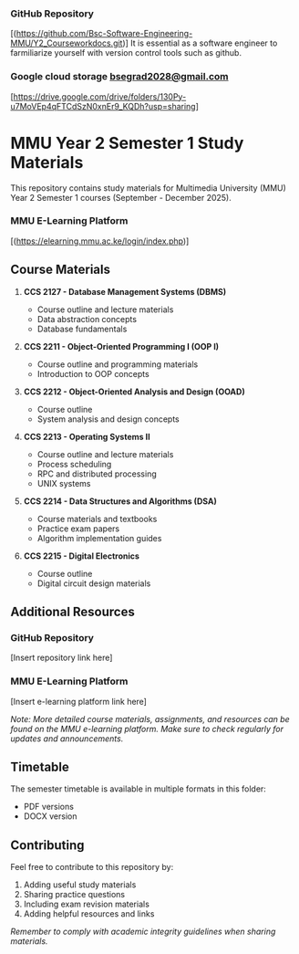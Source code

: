 ### GitHub Repository
[(https://github.com/Bsc-Software-Engineering-MMU/Y2_Courseworkdocs.git)]
It is essential as a software engineer to farmiliarize yourself with version control tools such as github.

### Google cloud storage bsegrad2028@gmail.com
[https://drive.google.com/drive/folders/130Py-u7MoVEp4qFTCdSzN0xnEr9_KQDh?usp=sharing]

# MMU Year 2 Semester 1 Study Materials

This repository contains study materials for Multimedia University (MMU) Year 2 Semester 1 courses (September - December 2025).

### MMU E-Learning Platform
[(https://elearning.mmu.ac.ke/login/index.php)]


## Course Materials

1. **CCS 2127 - Database Management Systems (DBMS)**
   - Course outline and lecture materials
   - Data abstraction concepts
   - Database fundamentals

2. **CCS 2211 - Object-Oriented Programming I (OOP I)**
   - Course outline and programming materials
   - Introduction to OOP concepts

3. **CCS 2212 - Object-Oriented Analysis and Design (OOAD)**
   - Course outline
   - System analysis and design concepts

4. **CCS 2213 - Operating Systems II**
   - Course outline and lecture materials
   - Process scheduling
   - RPC and distributed processing
   - UNIX systems

5. **CCS 2214 - Data Structures and Algorithms (DSA)**
   - Course materials and textbooks
   - Practice exam papers
   - Algorithm implementation guides

6. **CCS 2215 - Digital Electronics**
   - Course outline
   - Digital circuit design materials

## Additional Resources

### GitHub Repository
[Insert repository link here]

### MMU E-Learning Platform
[Insert e-learning platform link here]

*Note: More detailed course materials, assignments, and resources can be found on the MMU e-learning platform. Make sure to check regularly for updates and announcements.*

## Timetable

The semester timetable is available in multiple formats in this folder:
- PDF versions
- DOCX version

## Contributing

Feel free to contribute to this repository by:
1. Adding useful study materials
2. Sharing practice questions
3. Including exam revision materials
4. Adding helpful resources and links

*Remember to comply with academic integrity guidelines when sharing materials.*